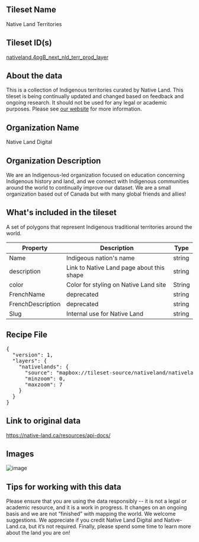 ## Tileset Name

Native Land Territories

## Tileset ID(s)

[nativeland.4pgB_next_nld_terr_prod_layer](https://studio.mapbox.com/tilesets/nativeland.4pgB_next_nld_terr_prod_layer/)

## About the data

This is a collection of Indigenous territories curated by Native Land. This tileset is being continually updated and changed based on feedback and ongoing research. It should not be used for any legal or academic purposes. Please see [our website](https://native-land.ca/) for more information.

## Organization Name

Native Land Digital

## Organization Description

We are an Indigenous-led organization focused on education concerning Indigenous history and land, and we connect with Indigenous communities around the world to continually improve our dataset. We are a small organization based out of Canada but with many global friends and allies!

## What's included in the tileset

A set of polygons that represent Indigenous traditional territories around the world.

| Property | Description | Type |
| --- | --- | ----
| Name | Indigeous nation's name | string |
| description | Link to Native Land page about this shape | string |
| color | Color for styling on Native Land site | String |
| FrenchName| deprecated | string |
| FrenchDescription | deprecated | string |
| Slug | Internal use for Native Land | string |

## Recipe File

<pre>
{
  "version": 1,
  "layers": {
    "nativelands": {
      "source": "mapbox://tileset-source/nativeland/nativelands-src",
      "minzoom": 0,
      "maxzoom": 7
    }
  }
}
</pre>

## Link to original data 

https://native-land.ca/resources/api-docs/

## Images

![image](https://user-images.githubusercontent.com/22896/135348921-eed23210-bb5a-42d7-ada8-cbbd1b161122.png)

## Tips for working with this data

Please ensure that you are using the data responsibly -- it is not a legal or academic resource, and it is a work in progress. It changes on an ongoing basis and we are not “finished” with mapping the world. We welcome suggestions. We appreciate if you credit Native Land Digital and Native-Land.ca, but it’s not required. Finally, please spend some time to learn more about the land you are on!
